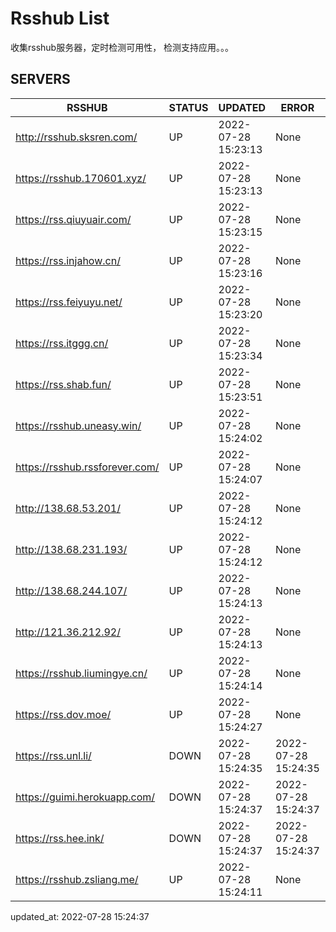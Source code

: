 # Rsshub List

收集rsshub服务器，定时检测可用性， 检测支持应用。。。


## SERVERS

|  RSSHUB   | STATUS  | UPDATED  | ERROR  | TWITTER |  
|  ----  | ----  | ----  | ----  | ---- |  
| http://rsshub.sksren.com/ | UP | 2022-07-28 15:23:13 | None |OK|  
| https://rsshub.170601.xyz/ | UP | 2022-07-28 15:23:13 | None |OK|  
| https://rss.qiuyuair.com/ | UP | 2022-07-28 15:23:15 | None ||  
| https://rss.injahow.cn/ | UP | 2022-07-28 15:23:16 | None ||  
| https://rss.feiyuyu.net/ | UP | 2022-07-28 15:23:20 | None ||  
| https://rss.itggg.cn/ | UP | 2022-07-28 15:23:34 | None ||  
| https://rss.shab.fun/ | UP | 2022-07-28 15:23:51 | None ||  
| https://rsshub.uneasy.win/ | UP | 2022-07-28 15:24:02 | None |OK|  
| https://rsshub.rssforever.com/ | UP | 2022-07-28 15:24:07 | None |OK|  
| http://138.68.53.201/ | UP | 2022-07-28 15:24:12 | None ||  
| http://138.68.231.193/ | UP | 2022-07-28 15:24:12 | None ||  
| http://138.68.244.107/ | UP | 2022-07-28 15:24:13 | None ||  
| http://121.36.212.92/ | UP | 2022-07-28 15:24:13 | None ||  
| https://rsshub.liumingye.cn/ | UP | 2022-07-28 15:24:14 | None ||  
| https://rss.dov.moe/ | UP | 2022-07-28 15:24:27 | None |OK|  
| https://rss.unl.li/ | DOWN | 2022-07-28 15:24:35 | 2022-07-28 15:24:35 |  
| https://guimi.herokuapp.com/ | DOWN | 2022-07-28 15:24:37 | 2022-07-28 15:24:37 |  
| https://rss.hee.ink/ | DOWN | 2022-07-28 15:24:37 | 2022-07-28 15:24:37 |  
| https://rsshub.zsliang.me/ | UP | 2022-07-28 15:24:11 | None |OK|  
  

updated_at: 2022-07-28 15:24:37  

